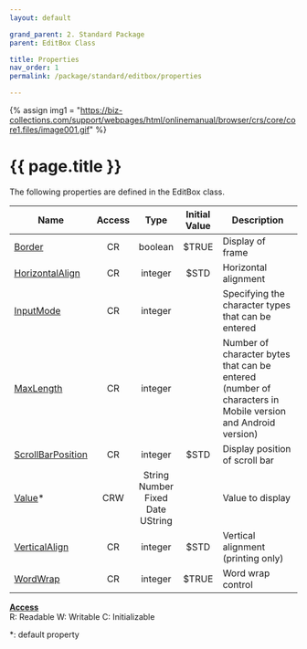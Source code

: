 ```yaml
---
layout: default

grand_parent: 2. Standard Package
parent: EditBox Class

title: Properties
nav_order: 1
permalink: /package/standard/editbox/properties

---
```

{% assign img1 = "https://biz-collections.com/support/webpages/html/onlinemanual/browser/crs/core/core1.files/image001.gif" %}


# {{ page.title }}

The following properties are defined in the EditBox class.

|Name       | Access | Type   | Initial Value |  Description |
|----------	|:--------:|:--------:|:---------------:|--------------|
|[Border](/package/standard/editbox/properties/border) | CR | boolean | $TRUE|Display of frame |
|[HorizontalAlign](/package/standard/editbox/properties/horizontalalign) | CR | integer | $STD | Horizontal alignment |
|[InputMode](/package/standard/editbox/properties/inputmode) | CR | integer |  |Specifying the character types that can be entered  |
|[MaxLength](/package/standard/editbox/properties/maxlength) | CR | integer |  |Number of character bytes that can be entered (number of characters in Mobile version and Android version)  |
|[ScrollBarPosition](/package/standard/editbox/properties/scrollbarposition) | CR | integer | $STD | Display position of scroll bar |
|[Value](/package/standard/editbox/properties/value)* | CRW | String<br>Number<br>Fixed<br>Date<br>UString |  |Value to display  |
|[VerticalAlign](/package/standard/editbox/properties/verticalalign) | CR | integer | $STD | Vertical alignment (printing only) |
|[WordWrap](/package/standard/editbox/properties/wordwrap) | CR | integer | $TRUE | Word wrap control |

<u><b>Access</b></u><br>
R: Readable
W: Writable
C: Initializable

*: default property